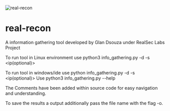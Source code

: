 ![real-recon](https://github.com/user-attachments/assets/25f8b136-cd82-492c-ae7d-b6b533a41bd5)

# real-recon
A information gathering tool developed by Glan Dsouza under RealSec Labs Project

To run tool in Linux environment use python3 info_gathering.py -d <domain> -s <ip(optional)>

To run tool in windows/ide use python info_gathering.py -d <domain> -s <ip(optional)>
Use python3 info_gathering.py --help 


The Comments have been added within source code for easy navigation and understanding.

To save the results a output additionally pass the file name with the flag -o.
